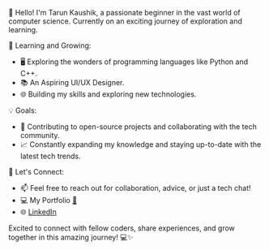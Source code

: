 👋 Hello! I'm Tarun Kaushik, a passionate beginner in the vast world of computer science. Currently on an exciting journey of exploration and learning.

🌱 Learning and Growing:
- 🖥️ Exploring the wonders of programming languages like Python and C++.
- 📚 An Aspiring UI/UX Designer.
- 🌐 Building my skills and exploring new technologies.

💡 Goals:
- 🚀 Contributing to open-source projects and collaborating with the tech community.
- 📈 Constantly expanding my knowledge and staying up-to-date with the latest tech trends.

🤝 Let's Connect:
- 📫 Feel free to reach out for collaboration, advice, or just a tech chat!
- 💻 My Portfolio [🔗](tarunkaushik.bio.link)
- 🌐 [LinkedIn](https://www.linkedin.com/in/tarun-kaushik1/)
  
Excited to connect with fellow coders, share experiences, and grow together in this amazing journey! 💻✨

<!---
kaushik-tarun/kaushik-tarun is a ✨ special ✨ repository because its `README.md` (this file) appears on your GitHub profile.
You can click the Preview link to take a look at your changes.
--->
